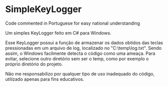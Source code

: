 # SimpleKeyLogger
Code commented in Portuguese for easy national understanding

Um simples KeyLogger feito em C# para Windows.

Esse KeyLogger possui a função de armazenar os dados obtidos das teclas pressionadas em um arquivo de log, localizado no "C:\temp\log.txt". Sendo assim, o Windows facilmente detecta o código como uma ameaça. Para evitar, selecione outro diretório sem ser o temp, como por exemplo o próprio diretório do projeto.

Não me responsabilizo por qualquer tipo de uso inadequado do código, utilizado apenas para fins educativos.

